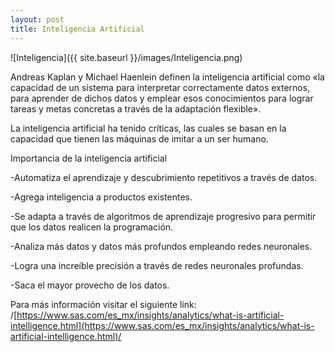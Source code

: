 ```yaml
---
layout: post
title: Inteligencia Artificial
---
```


![Inteligencia]({{ site.baseurl }}/images/Inteligencia.png)

Andreas Kaplan y Michael Haenlein definen la inteligencia artificial como «la capacidad de un sistema para interpretar correctamente 
datos externos, para aprender de dichos datos y emplear esos conocimientos para lograr tareas y metas concretas a través de la adaptación flexible».

La inteligencia artificial ha tenido críticas, las cuales se basan en la capacidad que tienen las máquinas de imitar a un ser humano.

   Importancia de la inteligencia artificial
 
-Automatiza el aprendizaje y descubrimiento repetitivos a través de datos.

-Agrega inteligencia a productos existentes.

-Se adapta a través de algoritmos de aprendizaje progresivo para permitir que 
 los datos realicen la programación.
 
-Analiza más datos y datos más profundos empleando redes neuronales.

-Logra una increíble precisión a través de redes neuronales profundas.

-Saca el mayor provecho de los datos.

Para más información visitar el siguiente link: /[https://www.sas.com/es_mx/insights/analytics/what-is-artificial-intelligence.html](https://www.sas.com/es_mx/insights/analytics/what-is-artificial-intelligence.html)/
